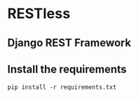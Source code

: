 # RESTless

## Django REST Framework


## Install the requirements
```
pip install -r requirements.txt
``` 


